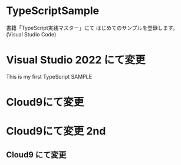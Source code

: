# TypeScriptSample
書籍「TypeScript実践マスター」にて
はじめてのサンプルを登録します。(Visual Studio Code)


# Visual Studio 2022 にて変更
This is my first TypeScript SAMPLE

# Cloud9にて変更

# Cloud9にて変更 2nd

## Cloud9 にて変更